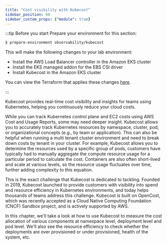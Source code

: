 ```yaml
---
title: "Cost visibility with Kubecost"
sidebar_position: 60
sidebar_custom_props: {"module": true}
---
```


:::tip Before you start
Prepare your environment for this section:

```bash timeout=300 wait=30
$ prepare-environment observability/kubecost
```

This will make the following changes to your lab environment:
- Install the AWS Load Balancer controller in the Amazon EKS cluster
- Install the EKS managed addon for the EBS CSI driver
- Install Kubecost in the Amazon EKS cluster

You can view the Terraform that applies these changes [here](https://github.com/VAR::MANIFESTS_OWNER/VAR::MANIFESTS_REPOSITORY/tree/VAR::MANIFESTS_REF/manifests/modules/observability/kubecost/.workshop).

:::

Kubecost provides real-time cost visibility and insights for teams using Kubernetes, helping you continuously reduce your cloud costs.

While you can track Kubernetes control plane and EC2 costs using AWS Cost and Usage Reports, some may need deeper insight. Kubecost allows you to accurately track Kubernetes resources by namespace, cluster, pod, or organizational concepts (e.g., by team or application). This can also be helpful when running a multi tenant cluster environment and need to break down costs by tenant in your cluster. For example, Kubecost allows you to determine the resources used by a specific group of pods, customers have typically had to manually aggregate the compute resource usage for a particular period to calculate the cost. Containers are also often short-lived and scale at various levels, so the resource usage fluctuates over time, further adding complexity to this equation.

This is the exact challenge that Kubecost is dedicated to tackling. Founded in 2019, Kubecost launched to provide customers with visibility into spend and resource efficiency in Kubernetes environments, and today helps thousands of teams address this challenge. Kubecost is built on OpenCost, which was recently accepted as a Cloud Native Computing Foundation (CNCF) Sandbox project, and is actively supported by AWS.

In this chapter, we'll take a look at how to use Kubecost to measure the cost allocation of various components at namespace level, deployment level and pod level. We'll also see the resource efficiency to check whether the deployments are over provisioned or under provisioned, health of the system, etc.
